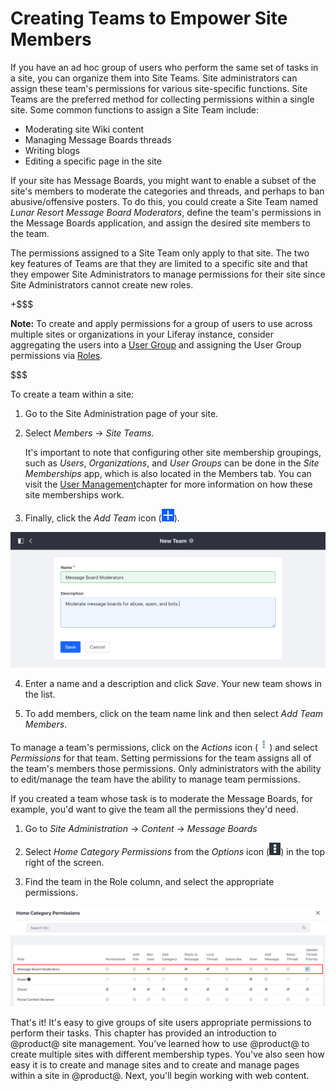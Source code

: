 # Creating Teams to Empower Site Members [](id=creating-teams-for-advanced-site-membership-management)

If you have an ad hoc group of users who perform the same set of tasks in a
site, you can organize them into Site Teams. Site administrators can assign
these team's permissions for various site-specific functions. Site Teams are the
preferred method for collecting permissions within a single site. Some common
functions to assign a Site Team include:

- Moderating site Wiki content
- Managing Message Boards threads
- Writing blogs
- Editing a specific page in the site

If your site has Message Boards, you might want to enable a subset of the 
site's members to moderate the categories and threads, and perhaps to ban
abusive/offensive posters. To do this, you could create a Site Team named
*Lunar Resort Message Board Moderators*, define the team's permissions in the
Message Boards application, and assign the desired site members to the team. 

The permissions assigned to a Site Team only apply to that site. The two key 
features of Teams are that they are limited to a specific site and that they 
empower Site Administrators to manage permissions for their site since Site 
Administrators cannot create new roles.

+$$$

**Note:** To create and apply permissions for a group of users to use across
multiple sites or organizations in your Liferay instance, consider aggregating
the users into a [User Group](/discover/portal/-/knowledge_base/7-1/user-groups)
and assigning the User Group permissions via
[Roles](/discover/portal/-/knowledge_base/7-1/roles-and-permissions).

$$$

To create a team within a site:

1.  Go to the Site Administration page of your site.

2.  Select *Members* &rarr; *Site Teams*.

    It's important to note that configuring other site membership groupings, 
    such as *Users*, *Organizations*, and *User Groups* can be done in the 
    *Site Memberships* app, which is also located in the Members tab. You can 
    visit the [User Management](/discover/portal/-/knowledge_base/7-1/user-management)chapter 
    for more information on how these site memberships work.

3.  Finally, click the *Add Team* icon (![Add Team](../../../../images/icon-add.png)).

![Figure 1: Creating teams within your site can foster teamwork and collaboration, as team permissions enable team members to access the same resources and perform the same types of tasks.](../../../../images/creating-a-team.png)

4.  Enter a name and a description and click *Save*. Your new team shows in the list.

5.  To add members, click on the team name link and then select *Add Team 
    Members*.

To manage a team's permissions, click on the *Actions* icon
(![Actions](../../../../images/icon-actions.png)) and select *Permissions* for that
team. Setting permissions for the team assigns all of the team's members those
permissions. Only administrators with the ability to edit/manage the team have
the ability to manage team permissions.

If you created a team whose task is to moderate the Message Boards, for example,
you'd want to give the team all the permissions they'd need.

1.  Go to *Site Administration* &rarr; *Content* &rarr; *Message Boards*

2.  Select *Home Category Permissions* from the *Options* icon
    (![Options](../../../../images/icon-options.png)) in the top right of the 
    screen.

3.  Find the team in the Role column, and select the appropriate permissions.

![Figure 2: The Lunar Resort Message Board Moderators Site Team has unlimited permissions on the Message Boards application.](../../../../images/site-team-permissions-message-boards.png)

That's it! It's easy to give groups of site users appropriate permissions to
perform their tasks. This chapter has provided an introduction to @product@ site
management. You’ve learned how to use @product@ to create multiple sites with
different membership types. You've also seen how easy it is to create and manage
sites and to create and manage pages within a site in @product@. Next, you'll
begin working with web content.
